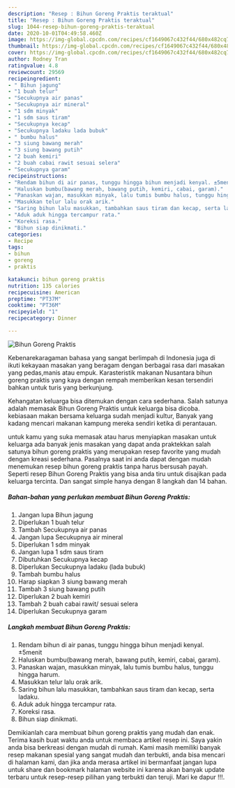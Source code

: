 ```yaml
---
description: "Resep : Bihun Goreng Praktis teraktual"
title: "Resep : Bihun Goreng Praktis teraktual"
slug: 1044-resep-bihun-goreng-praktis-teraktual
date: 2020-10-01T04:49:58.460Z
image: https://img-global.cpcdn.com/recipes/cf1649067c432f44/680x482cq70/bihun-goreng-praktis-foto-resep-utama.jpg
thumbnail: https://img-global.cpcdn.com/recipes/cf1649067c432f44/680x482cq70/bihun-goreng-praktis-foto-resep-utama.jpg
cover: https://img-global.cpcdn.com/recipes/cf1649067c432f44/680x482cq70/bihun-goreng-praktis-foto-resep-utama.jpg
author: Rodney Tran
ratingvalue: 4.8
reviewcount: 29569
recipeingredient:
- " Bihun jagung"
- "1 buah telur"
- "Secukupnya air panas"
- "Secukupnya air mineral"
- "1 sdm minyak"
- "1 sdm saus tiram"
- "Secukupnya kecap"
- "Secukupnya ladaku lada bubuk"
- " bumbu halus"
- "3 siung bawang merah"
- "3 siung bawang putih"
- "2 buah kemiri"
- "2 buah cabai rawit sesuai selera"
- "Secukupnya garam"
recipeinstructions:
- "Rendam bihun di air panas, tunggu hingga bihun menjadi kenyal. ±5menit"
- "Haluskan bumbu(bawang merah, bawang putih, kemiri, cabai, garam)."
- "Panaskan wajan, masukkan minyak, lalu tumis bumbu halus, tunggu hingga harum."
- "Masukkan telur lalu orak arik."
- "Saring bihun lalu masukkan, tambahkan saus tiram dan kecap, serta ladaku."
- "Aduk aduk hingga tercampur rata."
- "Koreksi rasa."
- "Bihun siap dinikmati."
categories:
- Recipe
tags:
- bihun
- goreng
- praktis

katakunci: bihun goreng praktis 
nutrition: 135 calories
recipecuisine: American
preptime: "PT37M"
cooktime: "PT36M"
recipeyield: "1"
recipecategory: Dinner

---
```



![Bihun Goreng Praktis](https://img-global.cpcdn.com/recipes/cf1649067c432f44/680x482cq70/bihun-goreng-praktis-foto-resep-utama.jpg)

Kebenarekaragaman bahasa yang sangat berlimpah di Indonesia juga di ikuti kekayaan masakan yang beragam dengan berbagai rasa dari masakan yang pedas,manis atau empuk. Karasteristik makanan Nusantara bihun goreng praktis yang kaya dengan rempah memberikan kesan tersendiri bahkan untuk turis yang berkunjung.


Kehangatan keluarga bisa ditemukan dengan cara sederhana. Salah satunya adalah memasak Bihun Goreng Praktis untuk keluarga bisa dicoba. kebiasaan makan bersama keluarga sudah menjadi kultur, Banyak yang kadang mencari makanan kampung mereka sendiri ketika di perantauan.



untuk kamu yang suka memasak atau harus menyiapkan masakan untuk keluarga ada banyak jenis masakan yang dapat anda praktekkan salah satunya bihun goreng praktis yang merupakan resep favorite yang mudah dengan kreasi sederhana. Pasalnya saat ini anda dapat dengan mudah menemukan resep bihun goreng praktis tanpa harus bersusah payah.
Seperti resep Bihun Goreng Praktis yang bisa anda tiru untuk disajikan pada keluarga tercinta. Dan sangat simple hanya dengan 8 langkah dan 14 bahan.


<!--inarticleads1-->

##### Bahan-bahan yang perlukan membuat Bihun Goreng Praktis:

1. Jangan lupa  Bihun jagung
1. Diperlukan 1 buah telur
1. Tambah Secukupnya air panas
1. Jangan lupa Secukupnya air mineral
1. Diperlukan 1 sdm minyak
1. Jangan lupa 1 sdm saus tiram
1. Dibutuhkan Secukupnya kecap
1. Diperlukan Secukupnya ladaku (lada bubuk)
1. Tambah  bumbu halus
1. Harap siapkan 3 siung bawang merah
1. Tambah 3 siung bawang putih
1. Diperlukan 2 buah kemiri
1. Tambah 2 buah cabai rawit/ sesuai selera
1. Diperlukan Secukupnya garam




<!--inarticleads2-->

##### Langkah membuat  Bihun Goreng Praktis:

1. Rendam bihun di air panas, tunggu hingga bihun menjadi kenyal. ±5menit
1. Haluskan bumbu(bawang merah, bawang putih, kemiri, cabai, garam).
1. Panaskan wajan, masukkan minyak, lalu tumis bumbu halus, tunggu hingga harum.
1. Masukkan telur lalu orak arik.
1. Saring bihun lalu masukkan, tambahkan saus tiram dan kecap, serta ladaku.
1. Aduk aduk hingga tercampur rata.
1. Koreksi rasa.
1. Bihun siap dinikmati.




Demikianlah cara membuat bihun goreng praktis yang mudah dan enak. Terima kasih buat waktu anda untuk membaca artikel resep ini. Saya yakin anda bisa berkreasi dengan mudah di rumah. Kami masih memiliki banyak resep makanan spesial yang sangat mudah dan terbukti, anda bisa mencari di halaman kami, dan jika anda merasa artikel ini bermanfaat jangan lupa untuk share dan bookmark halaman website ini karena akan banyak update terbaru untuk resep-resep pilihan yang terbukti dan teruji. Mari ke dapur !!!. 
